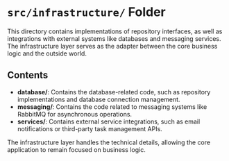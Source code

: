 # `src/infrastructure/` Folder

This directory contains implementations of repository interfaces, as well as integrations with external systems like databases and messaging services. The infrastructure layer serves as the adapter between the core business logic and the outside world.

## Contents

- **database/**: Contains the database-related code, such as repository implementations and database connection management.
- **messaging/**: Contains the code related to messaging systems like RabbitMQ for asynchronous operations.
- **services/**: Contains external service integrations, such as email notifications or third-party task management APIs.

The infrastructure layer handles the technical details, allowing the core application to remain focused on business logic.
